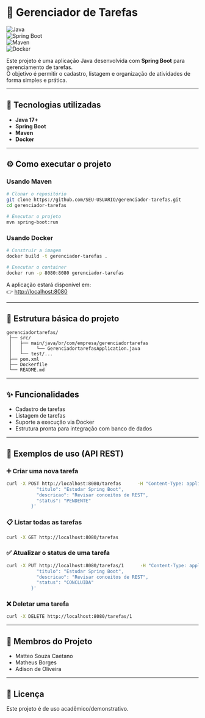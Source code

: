 # 📌 Gerenciador de Tarefas  

![Java](https://img.shields.io/badge/Java-17-orange)  
![Spring Boot](https://img.shields.io/badge/SpringBoot-3.x-brightgreen)  
![Maven](https://img.shields.io/badge/Maven-Build-blue)  
![Docker](https://img.shields.io/badge/Docker-Ready-2496ED)  

Este projeto é uma aplicação Java desenvolvida com **Spring Boot** para gerenciamento de tarefas.  
O objetivo é permitir o cadastro, listagem e organização de atividades de forma simples e prática.  

---

## 🚀 Tecnologias utilizadas
- **Java 17+**  
- **Spring Boot**  
- **Maven**  
- **Docker**   

---

## ⚙️ Como executar o projeto

### Usando Maven
```bash
# Clonar o repositório
git clone https://github.com/SEU-USUARIO/gerenciador-tarefas.git
cd gerenciador-tarefas

# Executar o projeto
mvn spring-boot:run
```

### Usando Docker
```bash
# Construir a imagem
docker build -t gerenciador-tarefas .

# Executar o container
docker run -p 8080:8080 gerenciador-tarefas
```

A aplicação estará disponível em:  
👉 [http://localhost:8080](http://localhost:8080)

---

## 📂 Estrutura básica do projeto
```
gerenciadortarefas/
 ├── src/
 │   ├── main/java/br/com/empresa/gerenciadortarefas
 │   │     └── GerenciadortarefasApplication.java
 │   └── test/...
 ├── pom.xml
 ├── Dockerfile
 └── README.md
```

---

## ✨ Funcionalidades
- Cadastro de tarefas  
- Listagem de tarefas  
- Suporte a execução via Docker  
- Estrutura pronta para integração com banco de dados  

---

## 📌 Exemplos de uso (API REST)

### ➕ Criar uma nova tarefa
```bash
curl -X POST http://localhost:8080/tarefas      -H "Content-Type: application/json"      -d '{
           "titulo": "Estudar Spring Boot",
           "descricao": "Revisar conceitos de REST",
           "status": "PENDENTE"
         }'
```

### 📋 Listar todas as tarefas
```bash
curl -X GET http://localhost:8080/tarefas
```

### ✅ Atualizar o status de uma tarefa
```bash
curl -X PUT http://localhost:8080/tarefas/1      -H "Content-Type: application/json"      -d '{
           "titulo": "Estudar Spring Boot",
           "descricao": "Revisar conceitos de REST",
           "status": "CONCLUIDA"
         }'
```

### ❌ Deletar uma tarefa
```bash
curl -X DELETE http://localhost:8080/tarefas/1
```

---

## 👥 Membros do Projeto
- Matteo Souza Caetano  
- Matheus Borges  
- Adison de Oliveira  

---

## 📜 Licença
Este projeto é de uso acadêmico/demonstrativo.  
